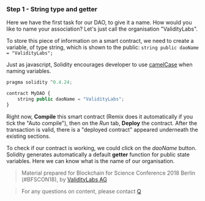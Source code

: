### Step 1 - String type and getter

Here we have the first task for our DAO, to give it a name. How would you like to name your association? Let's just call the organisation "ValidityLabs".

To store this piece of information on a smart contract, we need to create a variable, of type string, which is shown to the public: `string public daoName = "ValidityLabs";`

Just as javascript, Solidity encourages developer to use [camelCase](https://en.wikipedia.org/wiki/Camel_case) when naming variables.

```javascript
pragma solidity ^0.4.24;

contract MyDAO {
    string public daoName = "ValidityLabs";
}
```

Right now, **Compile** this smart contract (Remix does it automatically if you tick the "Auto compile"), then on the _Run_ tab, **Deploy** the contract. After the transaction is valid, there is a "deployed contract" appeared underneath the existing sections.

To check if our contract is working, we could click on the _daoName_ button. Solidity generates automatically a default **getter** function for public state variables. Here we can know what is the name of our organisation.

> Material prepared for Blockchain for Science Conference 2018 Berlin (#BFSCON18), by [ValidityLabs AG](https://validitylabs.org/)

> For any questions on content, please contact [Q](mailto:qianchen.yu@validitylabs.org)
